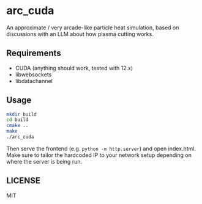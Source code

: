 # arc_cuda

An approximate / very arcade-like particle heat simulation, based on discussions with an LLM about how plasma cutting works.



## Requirements
- CUDA (anything should work, tested with 12.x)
- libwebsockets
- libdatachannel


## Usage

```bash
mkdir build
cd build
cmake ..
make
./arc_cuda
```

Then serve the frontend (e.g. `python -m http.server`) and open index.html. Make sure to tailor the hardcoded IP to your network setup depending on where the server is being run.

## LICENSE

MIT
